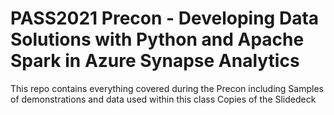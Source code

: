 # PASS2021 Precon - Developing Data Solutions with Python and Apache Spark in Azure Synapse Analytics

This repo contains everything covered during the Precon including
  Samples of demonstrations and data used within this class
  Copies of the Slidedeck
